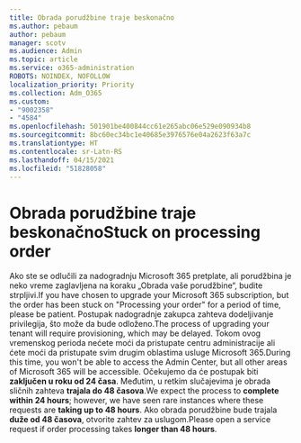 ```yaml
---
title: Obrada porudžbine traje beskonačno
ms.author: pebaum
author: pebaum
manager: scotv
ms.audience: Admin
ms.topic: article
ms.service: o365-administration
ROBOTS: NOINDEX, NOFOLLOW
localization_priority: Priority
ms.collection: Adm_O365
ms.custom:
- "9002358"
- "4584"
ms.openlocfilehash: 501901be400844cc61e265abc06e529e090934b8
ms.sourcegitcommit: 8bc60ec34bc1e40685e3976576e04a2623f63a7c
ms.translationtype: HT
ms.contentlocale: sr-Latn-RS
ms.lasthandoff: 04/15/2021
ms.locfileid: "51828058"
---
```

# <a name="stuck-on-processing-order"></a><span data-ttu-id="22a77-102">Obrada porudžbine traje beskonačno</span><span class="sxs-lookup"><span data-stu-id="22a77-102">Stuck on processing order</span></span>

<span data-ttu-id="22a77-103">Ako ste se odlučili za nadogradnju Microsoft 365 pretplate, ali porudžbina je neko vreme zaglavljena na koraku „Obrada vaše porudžbine“, budite strpljivi.</span><span class="sxs-lookup"><span data-stu-id="22a77-103">If you have chosen to upgrade your Microsoft 365 subscription, but the order has been stuck on "Processing your order" for a period of time, please be patient.</span></span> <span data-ttu-id="22a77-104">Postupak nadogradnje zakupca zahteva dodeljivanje privilegija, što može da bude odloženo.</span><span class="sxs-lookup"><span data-stu-id="22a77-104">The process of upgrading your tenant will require provisioning, which may be delayed.</span></span> <span data-ttu-id="22a77-105">Tokom ovog vremenskog perioda nećete moći da pristupate centru administracije ali ćete moći da pristupate svim drugim oblastima usluge Microsoft 365.</span><span class="sxs-lookup"><span data-stu-id="22a77-105">During this time, you won't be able to access the Admin Center, but all other areas of Microsoft 365 will be accessible.</span></span> <span data-ttu-id="22a77-106">Očekujemo da će postupak biti **zaključen u roku od 24 časa**. Međutim, u retkim slučajevima je obrada sličnih zahteva **trajala do 48 časova**.</span><span class="sxs-lookup"><span data-stu-id="22a77-106">We expect the process to **complete within 24 hours**; however, we have seen rare instances where these requests are **taking up to 48 hours**.</span></span> <span data-ttu-id="22a77-107">Ako obrada porudžbine bude trajala **duže od 48 časova**, otvorite zahtev za uslugom.</span><span class="sxs-lookup"><span data-stu-id="22a77-107">Please open a service request if order processing takes **longer than 48 hours**.</span></span>
